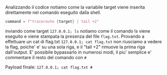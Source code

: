 Analizzando il codice notiamo come la variabile target viene inserita direttamente nel comando eseguito dalla shell.

```python
command = f"traceroute {target} | tail +2"
```

inviando come target `127.0.0.1; ls` notiamo come il comando ls viene eseguito e viene stampata la presenza del file `flag.txt`. 
Provando a effettuare un cat di flag.txt `127.0.0.1; cat flag.txt` non riusciamo a vedere la flag, poiche' e' su una sola riga, e il "tail +2" rimuove la prima riga dall'output. E' possibile bypassarlo in numerosi modi, il piu' semplice e' commentare il resto del comando con `#`

Payload finale: `127.0.0.1; cat flag.txt #`
